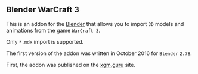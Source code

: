 ## Blender WarCraft 3

This is an addon for the [Blender](http://www.blender.org/) that allows you to import `3D` models and animations from the game `WarCraft 3`.

Only `*.mdx` import is supported.

The first version of the addon was written in October 2016 for `Blender` `2.78`.

First, the addon was published on the [xgm.guru](https://xgm.guru/p/wc3/blender-warcraft-3) site.
